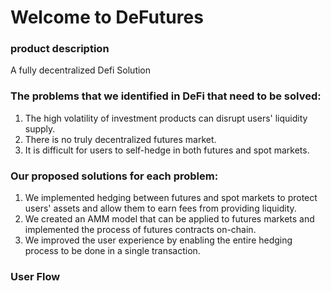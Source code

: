 # Welcome to DeFutures

### product description
A fully decentralized Defi Solution

### The problems that we identified in DeFi that need to be solved:
1. The high volatility of investment products can disrupt users' liquidity supply.
2. There is no truly decentralized futures market.
3. It is difficult for users to self-hedge in both futures and spot markets.

### Our proposed solutions for each problem:
1. We implemented hedging between futures and spot markets to protect users' assets and allow them to earn fees from providing liquidity.
2. We created an AMM model that can be applied to futures markets and implemented the process of futures contracts on-chain.
3. We improved the user experience by enabling the entire hedging process to be done in a single transaction.

### User Flow 




